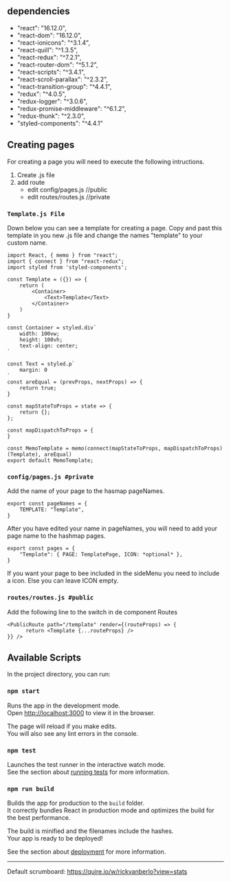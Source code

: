 ## dependencies
*   "react": "16.12.0",
*   "react-dom": "16.12.0",
*   "react-ionicons": "^3.1.4",
*   "react-quill": "^1.3.5",
*   "react-redux": "^7.2.1",
*   "react-router-dom": "^5.1.2",
*   "react-scripts": "^3.4.1",
*   "react-scroll-parallax": "^2.3.2",
*   "react-transition-group": "^4.4.1",
*   "redux": "^4.0.5",
*   "redux-logger": "^3.0.6",
*   "redux-promise-middleware": "^6.1.2",
*   "redux-thunk": "^2.3.0",
*   "styled-components": "^4.4.1"

## Creating pages
For creating a page you will need to execute the following intructions.

1. Create .js file
2. add route
    * edit config/pages.js //public
    * edit routes/routes.js //private

### `Template.js File`
Down below you can see a template for creating a page. Copy and past this template in you new .js file and change the names "template" to your custom name.

```
import React, { memo } from "react";
import { connect } from "react-redux";
import styled from 'styled-components';

const Template = ({}) => {
    return (
        <Container>
            <Text>Template</Text>
        </Container>
    )
}

const Container = styled.div`
    width: 100vw;
    height: 100vh;
    text-align: center;
`

const Text = styled.p`
    margin: 0
`
const areEqual = (prevProps, nextProps) => {
    return true;
}

const mapStateToProps = state => {
    return {};
};

const mapDispatchToProps = {
}

const MemoTemplate = memo(connect(mapStateToProps, mapDispatchToProps)(Template), areEqual)
export default MemoTemplate;
```

### `config/pages.js #private`
Add the name of your page to the hasmap pageNames.

```
export const pageNames = {
    TEMPLATE: "Template",
}
```

After you have edited your name in pageNames, you will need to add your page name to the hashmap pages.

```
export const pages = {
    "Template": { PAGE: TemplatePage, ICON: *optional* },
}
```

If you want your page to bee included in the sideMenu you need to include a icon. Else you can leave ICON empty.

### `routes/routes.js #public`
Add the following line to the switch in de component Routes

```
<PublicRoute path="/template" render={(routeProps) => {
      return <Template {...routeProps} />
}} />
```


## Available Scripts

In the project directory, you can run:

### `npm start`

Runs the app in the development mode.<br>
Open [http://localhost:3000](http://localhost:3000) to view it in the browser.

The page will reload if you make edits.<br>
You will also see any lint errors in the console.

### `npm test`

Launches the test runner in the interactive watch mode.<br>
See the section about [running tests](https://facebook.github.io/create-react-app/docs/running-tests) for more information.

### `npm run build`

Builds the app for production to the `build` folder.<br>
It correctly bundles React in production mode and optimizes the build for the best performance.

The build is minified and the filenames include the hashes.<br>
Your app is ready to be deployed!

See the section about [deployment](https://facebook.github.io/create-react-app/docs/deployment) for more information.

--------------------------------------------------------------------------------------------------------------------------
Default scrumboard:
https://quire.io/w/rickvanberlo?view=stats
